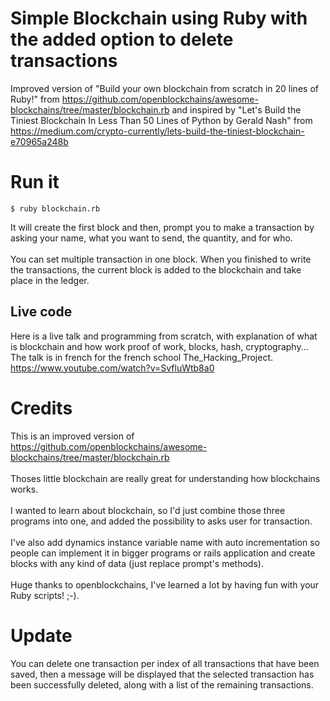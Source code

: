 # Simple Blockchain using Ruby with the added option to delete transactions
Improved version of "Build your own blockchain from scratch in 20 lines of Ruby!"	from https://github.com/openblockchains/awesome-blockchains/tree/master/blockchain.rb and inspired by "Let's Build the Tiniest Blockchain In Less Than 50 Lines of Python by Gerald Nash" from https://medium.com/crypto-currently/lets-build-the-tiniest-blockchain-e70965a248b
<br>

# Run it

```
$ ruby blockchain.rb
```
It will create the first block and then, prompt you to make a transaction by asking your name, what you want to send, the quantity, and for who. <br><br>
You can set multiple transaction in one block. When you finished to write the transactions, the current block is added to the blockchain and take place in the ledger. <br>

## Live code 

Here is a live talk and programming from scratch, with explanation of what is blockchain and how work proof of work, blocks, hash, cryptography... The talk is in french for the french school The_Hacking_Project. <br>
https://www.youtube.com/watch?v=SvfluWtb8a0



# Credits
This is an improved version of https://github.com/openblockchains/awesome-blockchains/tree/master/blockchain.rb <br><br>
Thoses little blockchain are really great for understanding how blockchains works. <br><br>
I wanted to learn about blockchain, so I'd just combine those three programs into one, and added the possibility to asks user for transaction. <br><br>
I've also add dynamics instance variable name with auto incrementation so people can implement it in bigger programs or rails application and create blocks with any kind of data (just replace prompt's methods).<br><br>
Huge thanks to openblockchains, I've learned a lot by having fun with your Ruby scripts! ;-). 

# Update
You can delete one transaction per index of all transactions that have been saved, then a message will be displayed that the selected transaction has been successfully deleted, along with a list of the remaining transactions. 


